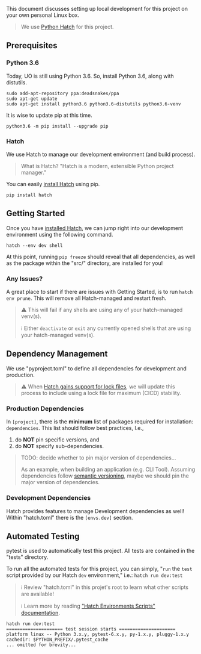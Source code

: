 This document discusses setting up local development for this project on your own personal Linux box. 

> We use [Python Hatch](https://hatch.pypa.io/latest/) for this project.

## Prerequisites

### Python 3.6

Today, UO is still using Python 3.6.
So, install Python 3.6, along with distutils.

    sudo add-apt-repository ppa:deadsnakes/ppa
    sudo apt-get update
    sudo apt-get install python3.6 python3.6-distutils python3.6-venv

It is wise to update pip at this time.

    python3.6 -m pip install --upgrade pip

### Hatch

We use Hatch to manage our development environment (and build process).

> What is Hatch? "Hatch is a modern, extensible Python project manager."

You can easily [install Hatch](https://hatch.pypa.io/latest/install/) using pip.

    pip install hatch

## Getting Started

Once you have [installed Hatch](#hatch), we can jump right into our development environment using the following command.

    hatch --env dev shell

At this point, running `pip freeze` should reveal that all dependencies, as well as the package within the "src/" directory, are installed for you!

### Any Issues?

A great place to start if there are issues with Getting Started, is to run `hatch env prune`. 
This will remove all Hatch-managed and restart fresh.

> ⚠ This will fail if any shells are using any of your hatch-managed venv(s).
>
> ℹ Either `deactivate` or `exit` any currently opened shells that are using your hatch-managed venv(s).

## Dependency Management

We use "pyproject.toml" to define all dependencies for development and production.

> ⚠ When [Hatch gains support for lock files](https://github.com/pypa/hatch/discussions/226#discussioncomment-2714692), we will update this process to include using a lock file for maximum (CICD) stability.

### Production Dependencies

In `[project]`, there is the **minimum** list of packages required for installation: `dependencies`.
This list should follow best practices, I.e.,

1. do **NOT** pin specific versions, and 
2. do **NOT** specify sub-dependencies.

> TODO: decide whether to pin major version of dependencies...
>
> As an example, when building an application (e.g. CLI Tool).
> Assuming dependencies follow [semantic versioning](https://semver.org), maybe we should pin the major version of dependencies.

### Development Dependencies 

Hatch provides features to manage Development dependencies as well!
Within "hatch.toml" there is the `[envs.dev]` section.

## Automated Testing

pytest is used to automatically test this project.
All tests are contained in the "tests" directory.

To run all the automated tests for this project, you can simply, "`run` the `test` script provided by our Hatch `dev` environment," i.e.: `hatch run dev:test`

> ℹ Review "hatch.toml" in this projet's root to learn what other scripts are available!
>
> ℹ Learn more by reading ["Hatch Environments Scripts" documentation](https://hatch.pypa.io/latest/environment/#scripts).

    hatch run dev:test
    ===================== test session starts =====================
    platform linux -- Python 3.x.y, pytest-6.x.y, py-1.x.y, pluggy-1.x.y
    cachedir: $PYTHON_PREFIX/.pytest_cache
    ... omitted for brevity...
